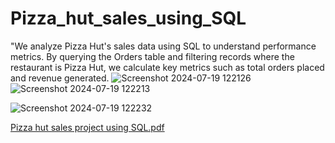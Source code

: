 # Pizza_hut_sales_using_SQL
"We analyze Pizza Hut's sales data using SQL to understand performance metrics. By querying the Orders table and filtering records where the restaurant is Pizza Hut, we calculate key metrics such as total orders placed and revenue generated. 
![Screenshot 2024-07-19 122126](https://github.com/user-attachments/assets/e8997f37-13cd-4ea1-9613-baa443e2fe98)
![Screenshot 2024-07-19 122213](https://github.com/user-attachments/assets/2f068d19-5849-4fdf-a9d6-d338d7eb129c)

![Screenshot 2024-07-19 122232](https://github.com/user-attachments/assets/7da2b3ab-3b54-43ca-8fec-4798e5bd1ad5)

[Pizza hut sales project using SQL.pdf](https://github.com/user-attachments/files/16303192/Pizza.hut.sales.project.using.SQL.pdf)

